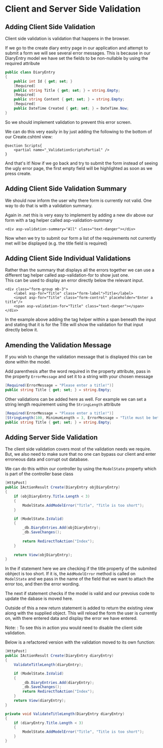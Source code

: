 # Client and Server Side Validation

## Adding Client Side Validation

Client side validation is validation that happens in the browser.

If we go to the create diary entry page in our application and attempt to submit a form we will see several error
messages. This is because in our DiaryEntry model we have set the fields to be non-nullable by using the required
attribute

```C#
public class DiaryEntry
{
    public int Id { get; set; }
    [Required]
    public string Title { get; set; } = string.Empty;
    [Required]
    public string Content { get; set; } = string.Empty;
    [Required]
    public DateTime Created { get; set; } = DateTime.Now;
}
```

So we should implement validation to prevent this error screen.

We can do this very easily in by just adding the following to the bottom of our Create.cshtml view:

```Razor
@section Scripts{
    <partial name="_ValidationScriptsPartial" />
}
```

And that's it! Now if we go back and try to submit the form instead of seeing the ugly error page, the first empty field
will be highlighted as soon as we press create.

## Adding Client Side Validation Summary

We should now inform the user why there form is currently not valid. One way to do that is with a validation summary.

Again in .net this is very easy to implement by adding a new div above our form with a tag helper called
asp-validation-summary

```Razor
<div asp-validation-summary="All" class="text-danger"></div>
```

Now when we try to submit our form a list of the requirements not currently met will be displayed (e.g. the title
field is required)

## Adding Client Side Individual Validations

Rather than the summary that displays all the errors together we can use a different tag helper called
asp-validation-for to show just one.   
This can be used to display an error directly below the relevant input.

```Razor
<div class="form-group mb-3">
    <label asp-for="Title" class="form-label">Title</label>
    <input asp-for="Title" class="form-control" placeholder="Enter a title"/>
    <span asp-validation-for="Title" class="text-danger"></span>
</div>
```

In the example above adding the tag helper within a span beneath the input and stating that it is for the Title will
show the validation for that input directly below it.

## Amending the Validation Message

If you wish to change the validation message that is displayed this can be done within the model.   

Add parenthesis after the word required in the property attribute, pass in the property `ErrorMessage` and set it to a
string with your chosen message

```C#
[Required(ErrorMessage = "Please enter a title!")]
public string Title { get; set; } = string.Empty;
```

Other validations can be added here as well. For example we can set a string length requirement using the 
`StringLength` attribute

```C#
[Required(ErrorMessage = "Please enter a title!")]
[StringLength(100, MinimumLength = 3, ErrorMessage = "Title must be between 3 and 100 characters.")]
public string Title { get; set; } = string.Empty;
```

## Adding Server Side Validation

The client side validation covers most of the validation needs we require. But, we also need to make sure that no
one can bypass our client and enter erroneous data and corrupt out database.

We can do this within our controller by using the `ModelState` property which is part of the controller base class

```C#
[HttpPost]
public IActionResult Create(DiaryEntry objDiaryEntry)
{
    if (objDiaryEntry.Title.Length < 3)
    {
        ModelState.AddModelError("Title", "Title is too short");
    }

    if (ModelState.IsValid)
    {
        _db.DiaryEntries.Add(objDiaryEntry);
        _db.SaveChanges();
        
        return RedirectToAction("Index");
    }
    
    return View(objDiaryEntry);
}
```

In the if statement here we are checking if the title property of the submited obhject is too short. If it is, 
the `AddModelError` method is called on `ModelState` and we pass in the name of the field that we want to attach
the error too, and then the error wording.

The next if statement checks if the model is valid and our prevoius code to update the dabase is moved here.

Outside of this a new return statement is added to return the existing view along with the supplied object. This will
reload the form the user is currently on, with there entered data and display the error we have entered.

Note:
: To see this in action you would need to disable the client side validation.

Below is a refactored version with the validation moved to its own function:

```C#
[HttpPost]
public IActionResult Create(DiaryEntry diaryEntry)
{
    ValidateTitleLength(diaryEntry);

    if (ModelState.IsValid)
    {
        _db.DiaryEntries.Add(diaryEntry);
        _db.SaveChanges();
        return RedirectToAction("Index");
    }
    return View(diaryEntry);
}

private void ValidateTitleLength(DiaryEntry diaryEntry)
{
    if (diaryEntry.Title.Length < 3)
    {
        ModelState.AddModelError("Title", "Title is too short");
    }
}
```